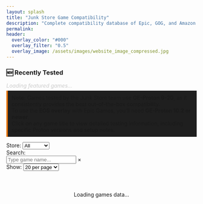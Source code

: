 ```yaml
---
layout: splash
title: "Junk Store Game Compatibility"
description: "Complete compatibility database of Epic, GOG, and Amazon games tested on Steam Deck. Search hundreds of games with working status and setup notes."
permalink: 
header:
  overlay_color: "#000"
  overlay_filter: "0.5"
  overlay_image: /assets/images/website_image_compressed.jpg
---
```


<div class="spacer mt-4"></div>

<div class="feature-box games-featured-box">
  <h3>🆕 Recently Tested</h3>
  <div class="featured-row" id="featuredGamesRow">
    <div class="featured-entry">
      <span style="color: #ccc; font-style: italic;">Loading featured games...</span>
    </div>
  </div>
</div>

<script>
// Embed featured games data from Jekyll for the optimized table
window.featuredGamesData = {{ site.data.featured_games | jsonify }};
</script>

<p style="border-left: 4px solid #e67300; background-color: #1f1f1f; padding: 10px; margin-top: 5px;">
  <strong>Note:</strong> Games tested by the Junk Store team use <strong>GE-Proton 9-20</strong>, as it consistently provides the best out-of-the-box compatibility.<br>
  To use the <strong>EOS overlay</strong> with Epic Games, you'll need <strong>GE-Proton 10.2 or newer</strong>.<br>
  Click on any game title to view detailed testing information, including specific Proton versions and setup notes.
</p>

<div class="table-controls">
  <div class="control-group">
    <label for="storefrontFilter">Store:</label>
    <select id="storefrontFilter">
      <option value="All" selected="">All</option>
      <option value="Amazon">Amazon</option>
      <option value="Epic">Epic</option>
      <option value="GOG">GOG</option>
    </select>
  </div>
  
  <div class="control-group">
    <label for="searchInput">Search:</label>
    <div class="search-input-wrapper">
      <input type="text" id="searchInput" placeholder="Type game name..." autocomplete="off">
      <span id="clearSearch" class="search-clear-btn" title="Clear search">×</span>
    </div>
  </div>
  
  <div class="control-group">
    <label for="pageSizeSelect">Show:</label>
    <select id="pageSizeSelect">
      <option value="10">10 per page</option>
      <option value="20" selected="">20 per page</option>
      <option value="50">50 per page</option>
    </select>
  </div>
</div>

<div id="loadingIndicator" style="text-align: center; padding: 40px;">
  <p>Loading games data...</p>
</div>

<div class="games-table-wrapper" id="gamesTableContainer">
  <!-- Table will be generated by JavaScript -->
</div>

<script src="{{ '/assets/js/games-table-optimized.js' | relative_url }}"></script>